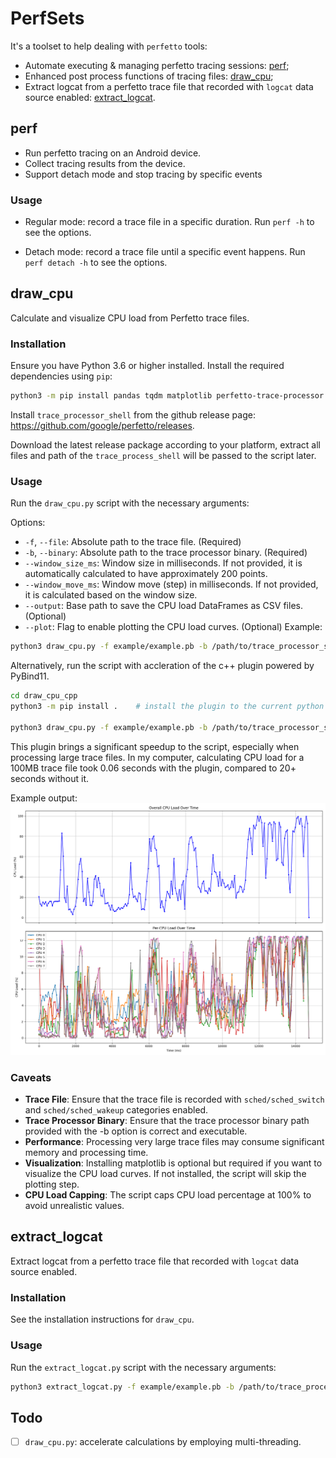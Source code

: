 # PerfSets

It's a toolset to help dealing with `perfetto` tools:
- Automate executing & managing perfetto tracing sessions: [perf](#perf);
- Enhanced post process functions of tracing files: [draw_cpu](#draw_cpu);
- Extract logcat from a perfetto trace file that recorded with `logcat` data source enabled: [extract_logcat](#extract_logcat).

## perf
- Run perfetto tracing on an Android device.
- Collect tracing results from the device.
- Support detach mode and stop tracing by specific events

### Usage
- Regular mode: record a trace file in a specific duration. Run `perf -h` to see the options.

- Detach mode: record a trace file until a specific event happens. Run `perf detach -h` to see the options.

## draw_cpu
Calculate and visualize CPU load from Perfetto trace files.

### Installation

Ensure you have Python 3.6 or higher installed. Install the required dependencies using `pip`:

```bash
python3 -m pip install pandas tqdm matplotlib perfetto-trace-processor
```

Install `trace_processor_shell` from the github release page: https://github.com/google/perfetto/releases.

Download the latest release package according to your platform, extract all files and path of the `trace_process_shell` will be passed to the script later.

### Usage
Run the `draw_cpu.py` script with the necessary arguments:

Options:

- `-f`, `--file`: Absolute path to the trace file. (Required)
- `-b`, `--binary`: Absolute path to the trace processor binary. (Required)
- `--window_size_ms`: Window size in milliseconds. If not provided, it is automatically calculated to have approximately 200 points.
- `--window_move_ms`: Window move (step) in milliseconds. If not provided, it is calculated based on the window size.
- `--output`: Base path to save the CPU load DataFrames as CSV files. (Optional)
- `--plot`: Flag to enable plotting the CPU load curves. (Optional)
Example:
```bash
python3 draw_cpu.py -f example/example.pb -b /path/to/trace_processor_shell
```

Alternatively, run the script with accleration of the c++ plugin powered by PyBind11.
```bash
cd draw_cpu_cpp
python3 -m pip install .    # install the plugin to the current python environment

python3 draw_cpu.py -f example/example.pb -b /path/to/trace_processor_shell
```
This plugin brings a significant speedup to the script, especially when processing large trace files. In my computer, calculating CPU load for a 100MB trace file took 0.06 seconds with the plugin, compared to 20+ seconds without it.

Example output:
![example output](media/example.png)

### Caveats
- **Trace File**: Ensure that the trace file is recorded with `sched/sched_switch` and `sched/sched_wakeup` categories enabled.
- **Trace Processor Binary**: Ensure that the trace processor binary path provided with the -b option is correct and executable.
- **Performance**: Processing very large trace files may consume significant memory and processing time.
- **Visualization**: Installing matplotlib is optional but required if you want to visualize the CPU load curves. If not installed, the script will skip the plotting step.
- **CPU Load Capping**: The script caps CPU load percentage at 100% to avoid unrealistic values.

## extract_logcat

Extract logcat from a perfetto trace file that recorded with `logcat` data source enabled.

### Installation

See the installation instructions for `draw_cpu`.

### Usage

Run the `extract_logcat.py` script with the necessary arguments:
```bash
python3 extract_logcat.py -f example/example.pb -b /path/to/trace_processor_shell -o output.log
```

## Todo
- [ ] `draw_cpu.py`: accelerate calculations by employing multi-threading.
